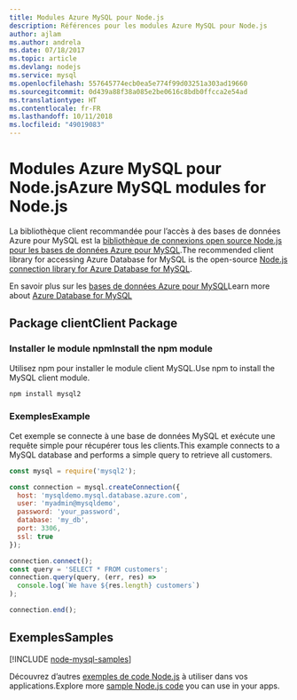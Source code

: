 ```yaml
---
title: Modules Azure MySQL pour Node.js
description: Références pour les modules Azure MySQL pour Node.js
author: ajlam
ms.author: andrela
ms.date: 07/18/2017
ms.topic: article
ms.devlang: nodejs
ms.service: mysql
ms.openlocfilehash: 557645774ecb0ea5e774f99d03251a303ad19660
ms.sourcegitcommit: 0d439a88f38a085e2be0616c8bdb0ffcca2e54ad
ms.translationtype: HT
ms.contentlocale: fr-FR
ms.lasthandoff: 10/11/2018
ms.locfileid: "49019083"
---
```

# <a name="azure-mysql-modules-for-nodejs"></a><span data-ttu-id="765c2-103">Modules Azure MySQL pour Node.js</span><span class="sxs-lookup"><span data-stu-id="765c2-103">Azure MySQL modules for Node.js</span></span>

<span data-ttu-id="765c2-104">La bibliothèque client recommandée pour l’accès à des bases de données Azure pour MySQL est la [bibliothèque de connexions open source Node.js pour les bases de données Azure pour MySQL](https://github.com/sidorares/node-mysql2).</span><span class="sxs-lookup"><span data-stu-id="765c2-104">The recommended client library for accessing Azure Database for MySQL is the open-source [Node.js connection library for Azure Database for MySQL](https://github.com/sidorares/node-mysql2).</span></span> 

<span data-ttu-id="765c2-105">En savoir plus sur les [bases de données Azure pour MySQL](https://docs.microsoft.com/azure/MySQL/)</span><span class="sxs-lookup"><span data-stu-id="765c2-105">Learn more about [Azure Database for MySQL](https://docs.microsoft.com/azure/MySQL/)</span></span>

## <a name="client-package"></a><span data-ttu-id="765c2-106">Package client</span><span class="sxs-lookup"><span data-stu-id="765c2-106">Client Package</span></span>

### <a name="install-the-npm-module"></a><span data-ttu-id="765c2-107">Installer le module npm</span><span class="sxs-lookup"><span data-stu-id="765c2-107">Install the npm module</span></span>

<span data-ttu-id="765c2-108">Utilisez npm pour installer le module client MySQL.</span><span class="sxs-lookup"><span data-stu-id="765c2-108">Use npm to install the MySQL client module.</span></span>

```bash
npm install mysql2
```   

### <a name="example"></a><span data-ttu-id="765c2-109">Exemples</span><span class="sxs-lookup"><span data-stu-id="765c2-109">Example</span></span>

<span data-ttu-id="765c2-110">Cet exemple se connecte à une base de données MySQL et exécute une requête simple pour récupérer tous les clients.</span><span class="sxs-lookup"><span data-stu-id="765c2-110">This example connects to a MySQL database and performs a simple query to retrieve all customers.</span></span>

```javascript
const mysql = require('mysql2');

const connection = mysql.createConnection({
  host: 'mysqldemo.mysql.database.azure.com',
  user: 'myadmin@mysqldemo',
  password: 'your_password',
  database: 'my_db',
  port: 3306,
  ssl: true
});

connection.connect();
const query = 'SELECT * FROM customers';
connection.query(query, (err, res) =>
  console.log(`We have ${res.length} customers`)
);

connection.end();
```

## <a name="samples"></a><span data-ttu-id="765c2-111">Exemples</span><span class="sxs-lookup"><span data-stu-id="765c2-111">Samples</span></span>

[!INCLUDE [node-mysql-samples](../docs-ref-conceptual/includes/mysql-samples.md)]

<span data-ttu-id="765c2-112">Découvrez d’autres [exemples de code Node.js](https://azure.microsoft.com/resources/samples/?platform=nodejs) à utiliser dans vos applications.</span><span class="sxs-lookup"><span data-stu-id="765c2-112">Explore more [sample Node.js code](https://azure.microsoft.com/resources/samples/?platform=nodejs) you can use in your apps.</span></span>
